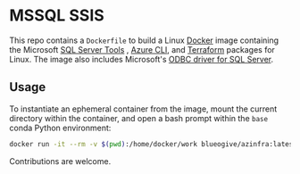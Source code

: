 # MSSQL SSIS

This repo contains a `Dockerfile` to build
a Linux [Docker](https://www.docker.com) image containing the Microsoft
[SQL Server Tools](https://docs.microsoft.com/en-us/sql/linux/sql-server-linux-setup-tools?view=sql-server-linux-2017)
, [Azure CLI](https://docs.microsoft.com/en-us/cli/azure/), and 
[Terraform](https://www.terraform.io/docs/cli-index.html)
packages for Linux. The image also includes Microsoft's
[ODBC driver for SQL Server](https://docs.microsoft.com/en-us/sql/connect/odbc/microsoft-odbc-driver-for-sql-server?view=sql-server-linux-2017).

## Usage

To instantiate an ephemeral container from the image, mount the current
directory within the container, and open a bash prompt within the `base` conda
Python environment:

```bash
docker run -it --rm -v $(pwd):/home/docker/work blueogive/azinfra:latest
```

Contributions are welcome.

